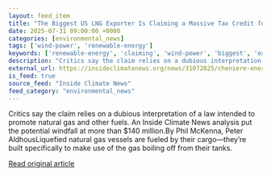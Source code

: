 ```yaml
---
layout: feed_item
title: "The Biggest US LNG Exporter Is Claiming a Massive Tax Credit for Using Its Cargo as an ‘Alternative’ Fuel"
date: 2025-07-31 09:00:00 +0000
categories: [environmental_news]
tags: ['wind-power', 'renewable-energy']
keywords: ['renewable-energy', 'claiming', 'wind-power', 'biggest', 'exporter']
description: "Critics say the claim relies on a dubious interpretation of a law intended to promote natural gas and other fuels"
external_url: https://insideclimatenews.org/news/31072025/cheniere-energy-lng-claims-massive-alternative-fuel-tax-credit/
is_feed: true
source_feed: "Inside Climate News"
feed_category: "environmental_news"
---
```


Critics say the claim relies on a dubious interpretation of a law intended to promote natural gas and other fuels. An Inside Climate News analysis put the potential windfall at more than $140 million.By Phil McKenna, Peter AldhousLiquefied natural gas vessels are fueled by their cargo—they’re built specifically to make use of the gas boiling off from their tanks.

[Read original article](https://insideclimatenews.org/news/31072025/cheniere-energy-lng-claims-massive-alternative-fuel-tax-credit/)
